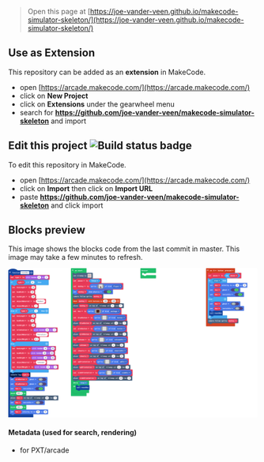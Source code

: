  


> Open this page at [https://joe-vander-veen.github.io/makecode-simulator-skeleton/](https://joe-vander-veen.github.io/makecode-simulator-skeleton/)

## Use as Extension

This repository can be added as an **extension** in MakeCode.

* open [https://arcade.makecode.com/](https://arcade.makecode.com/)
* click on **New Project**
* click on **Extensions** under the gearwheel menu
* search for **https://github.com/joe-vander-veen/makecode-simulator-skeleton** and import

## Edit this project ![Build status badge](https://github.com/joe-vander-veen/makecode-simulator-skeleton/workflows/MakeCode/badge.svg)

To edit this repository in MakeCode.

* open [https://arcade.makecode.com/](https://arcade.makecode.com/)
* click on **Import** then click on **Import URL**
* paste **https://github.com/joe-vander-veen/makecode-simulator-skeleton** and click import

## Blocks preview

This image shows the blocks code from the last commit in master.
This image may take a few minutes to refresh.

![A rendered view of the blocks](https://github.com/joe-vander-veen/makecode-simulator-skeleton/raw/master/.github/makecode/blocks.png)

#### Metadata (used for search, rendering)

* for PXT/arcade
<script src="https://makecode.com/gh-pages-embed.js"></script><script>makeCodeRender("{{ site.makecode.home_url }}", "{{ site.github.owner_name }}/{{ site.github.repository_name }}");</script>
